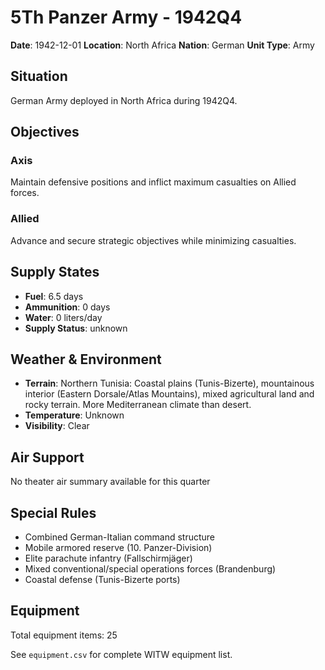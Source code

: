 # 5Th Panzer Army - 1942Q4

**Date**: 1942-12-01
**Location**: North Africa
**Nation**: German
**Unit Type**: Army

## Situation

German Army deployed in North Africa during 1942Q4.

## Objectives

### Axis
Maintain defensive positions and inflict maximum casualties on Allied forces.

### Allied
Advance and secure strategic objectives while minimizing casualties.

## Supply States

- **Fuel**: 6.5 days
- **Ammunition**: 0 days
- **Water**: 0 liters/day
- **Supply Status**: unknown

## Weather & Environment

- **Terrain**: Northern Tunisia: Coastal plains (Tunis-Bizerte), mountainous interior (Eastern Dorsale/Atlas Mountains), mixed agricultural land and rocky terrain. More Mediterranean climate than desert.
- **Temperature**: Unknown
- **Visibility**: Clear

## Air Support

No theater air summary available for this quarter

## Special Rules

- Combined German-Italian command structure
- Mobile armored reserve (10. Panzer-Division)
- Elite parachute infantry (Fallschirmjäger)
- Mixed conventional/special operations forces (Brandenburg)
- Coastal defense (Tunis-Bizerte ports)

## Equipment

Total equipment items: 25

See `equipment.csv` for complete WITW equipment list.

